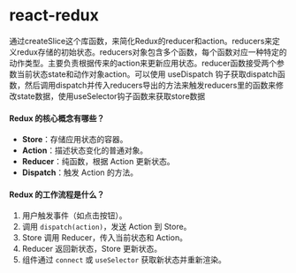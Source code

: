 # react-redux

通过createSlice这个库函数，来简化Redux的reducer和action。reducers来定义redux存储的初始状态。reducers对象包含多个函数，每个函数对应一种特定的动作类型。主要负责根据传来的action来更新应用状态。reducer函数接受两个参数当前状态state和动作对象action。可以使用 useDispatch 钩子获取dispatch函数，然后调用dispatch并传入reducers导出的方法来触发reducers里的函数来修改state数据，使用useSelector钩子函数来获取store数据



#### **Redux 的核心概念有哪些？**

- **Store**：存储应用状态的容器。
- **Action**：描述状态变化的普通对象。
- **Reducer**：纯函数，根据 Action 更新状态。
- **Dispatch**：触发 Action 的方法。

#### **Redux 的工作流程是什么？**

1. 用户触发事件（如点击按钮）。
2. 调用 `dispatch(action)`，发送 Action 到 Store。
3. Store 调用 Reducer，传入当前状态和 Action。
4. Reducer 返回新状态，Store 更新状态。
5. 组件通过 `connect` 或 `useSelector` 获取新状态并重新渲染。

